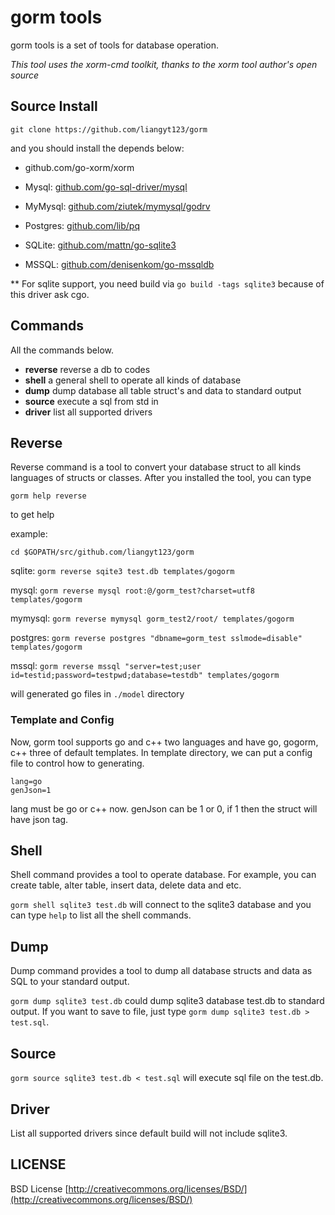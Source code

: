 
# gorm tools

gorm tools is a set of  tools for database operation. 

*This tool uses the xorm-cmd toolkit, thanks to the xorm tool author's open source*

## Source Install

`git clone https://github.com/liangyt123/gorm`

and you should install the depends below:

* github.com/go-xorm/xorm

* Mysql: [github.com/go-sql-driver/mysql](https://github.com/go-sql-driver/mysql)

* MyMysql: [github.com/ziutek/mymysql/godrv](https://github.com/ziutek/mymysql/godrv)

* Postgres: [github.com/lib/pq](https://github.com/lib/pq)

* SQLite: [github.com/mattn/go-sqlite3](https://github.com/mattn/go-sqlite3) 

* MSSQL: [github.com/denisenkom/go-mssqldb](https://github.com/denisenkom/go-mssqldb)

** For sqlite support, you need build via `go build -tags sqlite3` because of this driver ask cgo.

## Commands

All the commands below.

* **reverse**     reverse a db to codes
* **shell**       a general shell to operate all kinds of database
* **dump**        dump database all table struct's and data to standard output
* **source**      execute a sql from std in
* **driver**      list all supported drivers

## Reverse

Reverse command is a tool to convert your database struct to all kinds languages of structs or classes. After you installed the tool, you can type 

`gorm help reverse`

to get help

example:

`cd $GOPATH/src/github.com/liangyt123/gorm`

sqlite:
`gorm reverse sqite3 test.db templates/gogorm`

mysql:
`gorm reverse mysql root:@/gorm_test?charset=utf8 templates/gogorm`

mymysql:
`gorm reverse mymysql gorm_test2/root/ templates/gogorm`

postgres:
`gorm reverse postgres "dbname=gorm_test sslmode=disable" templates/gogorm`

mssql:
`gorm reverse mssql "server=test;user id=testid;password=testpwd;database=testdb" templates/gogorm`

will generated go files in `./model` directory

### Template and Config

Now, gorm tool supports go and c++ two languages and have go, gogorm, c++ three of default templates. In template directory, we can put a config file to control how to generating.

```
lang=go
genJson=1
```

lang must be go or c++ now.
genJson can be 1 or 0, if 1 then the struct will have json tag.

## Shell

Shell command provides a tool to operate database. For example, you can create table, alter table, insert data, delete data and etc.

`gorm shell sqlite3 test.db` will connect to the sqlite3 database and you can type `help` to list all the shell commands.

## Dump

Dump command provides a tool to dump all database structs and data as SQL to your standard output.

`gorm dump sqlite3 test.db` could dump sqlite3 database test.db to standard output. If you want to save to file, just
type `gorm dump sqlite3 test.db > test.sql`.

## Source

`gorm source sqlite3 test.db < test.sql` will execute sql file on the test.db.

## Driver

List all supported drivers since default build will not include sqlite3.

## LICENSE

 BSD License
 [http://creativecommons.org/licenses/BSD/](http://creativecommons.org/licenses/BSD/)
